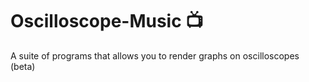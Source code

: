 # Oscilloscope-Music :tv:

 A suite of programs that allows you to render graphs on oscilloscopes (beta)
